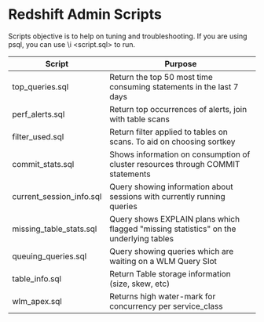 # Redshift Admin Scripts
Scripts objective is to help on tuning and troubleshooting.
If you are using psql, you can use \i &lt;script.sql&gt; to run.

| Script | Purpose |
| ------------- | ------------- |
| top_queries.sql | Return the top 50 most time consuming statements in the last 7 days |
| perf_alerts.sql | Return top occurrences of alerts, join with table scans |
| filter_used.sql | Return filter applied to tables on scans. To aid on choosing sortkey |
| commit_stats.sql | Shows information on consumption of cluster resources through COMMIT statements |
| current_session_info.sql | Query showing information about sessions with currently running queries |
| missing_table_stats.sql | Query shows EXPLAIN plans which flagged "missing statistics" on the underlying tables |
| queuing_queries.sql | Query showing queries which are waiting on a WLM Query Slot |
| table_info.sql | Return Table storage information (size, skew, etc) |
| wlm_apex.sql | Returns high water-mark for concurrency per service_class |
